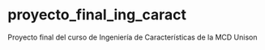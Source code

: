 # proyecto_final_ing_caract
Proyecto final del curso de Ingeniería de Características de la MCD Unison
